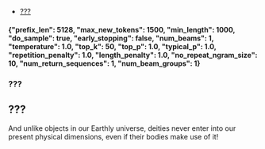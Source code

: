 - [???](#)


#### {"prefix_len": 5128, "max_new_tokens": 1500, "min_length": 1000, "do_sample": true, "early_stopping": false, "num_beams": 1, "temperature": 1.0, "top_k": 50, "top_p": 1.0, "typical_p": 1.0, "repetition_penalty": 1.0, "length_penalty": 1.0, "no_repeat_ngram_size": 10, "num_return_sequences": 1, "num_beam_groups": 1}
### ???
## ???

 And unlike objects in our Earthly universe, deities never enter into our present physical dimensions, even if their bodies make use of it!